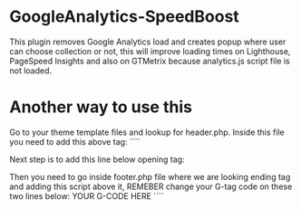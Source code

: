 # GoogleAnalytics-SpeedBoost
This plugin removes Google Analytics load and creates popup where user can choose collection or not, this will improve loading times on Lighthouse, PageSpeed Insights and also on GTMetrix because analytics.js script file is not loaded.

# Another way to use this
Go to your theme template files and lookup for header.php. Inside this file you need to add this above </head> tag:
``<style>
#gdpr-popup {
  display: none;
  position: fixed;
  top: 0;
  left: 0;
  right: 0;
  bottom: 0;
  background-color: rgba(0, 0, 0, 0.5);
  border-radius: 20px;
  z-index: 9999;
}

#gdpr-popup > div {
  position: absolute;
  top: 50%;
  left: 50%;
  transform: translate(-50%, -50%);
  background-color: #fff;
  padding: 20px;
  display: flex;
  align-items: center; 
}

#accept-btn, #reject-btn {
  margin: 0 10px; 
}
</style>``

Next step is to add this line below opening <body> tag:
<div id="gdpr-popup"><div><p>Our website uses cookies</p><button id="accept-btn">Accept</button><button id="reject-btn">Reject</button></div></div>

Then you need to go inside footer.php file where we are looking ending </body> tag and adding this script above it, REMEBER change your G-tag code on these two lines below: YOUR G-CODE HERE
``<script>
  document.addEventListener('DOMContentLoaded', function () {
  const gdprPopup = document.getElementById('gdpr-popup');
  const acceptBtn = document.getElementById('accept-btn');
  const rejectBtn = document.getElementById('reject-btn');

  function setCookie(name, value, days) {
    const expires = new Date();
    expires.setTime(expires.getTime() + days * 24 * 60 * 60 * 1000);
    document.cookie = `${name}=${value};expires=${expires.toUTCString()};path=/`;
  }

  function setCookieConsent() {
    setCookie('AllowAnalytics', 'true', 365); // Set the cookie to expire in a year
    gdprPopup.style.display = 'none';
    loadAnalyticsScript();
  }

  function rejectCookieConsent() {
    setCookie('AllowAnalytics', 'false', 365);
    gdprPopup.style.display = 'none';
  }

  acceptBtn.addEventListener('click', setCookieConsent);
  rejectBtn.addEventListener('click', rejectCookieConsent);

  function loadAnalyticsScript() {
    const script = document.createElement('script');
    script.async = true;
    script.src = 'https://www.googletagmanager.com/gtag/js?id=YOUR G-CODE HERE';
    document.head.appendChild(script);

    window.dataLayer = window.dataLayer || [];
    function gtag() {
      dataLayer.push(arguments);
    }
    gtag('js', new Date());
    gtag('config', 'YOUR G-CODE HERE');
  }

  const hasConsent = document.cookie.includes('AllowAnalytics=true');
  const hasRejected = document.cookie.includes('AllowAnalytics=false');

  if (!hasConsent && !hasRejected) {
    gdprPopup.style.display = 'block';
  } else if (hasConsent) {
    loadAnalyticsScript(); 
  }
});
</script>``
